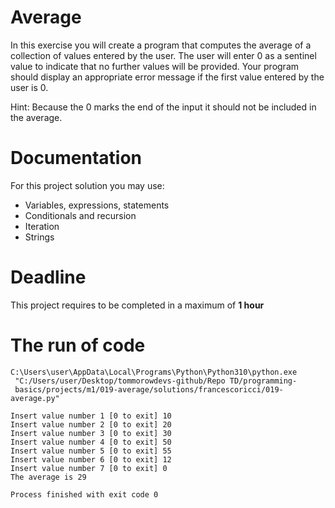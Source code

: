 # Average

In this exercise you will create a program that computes the average of a collection of values entered by the user. 
The user will enter 0 as a sentinel value to indicate that no further values will be provided. Your program should display an appropriate
error message if the first value entered by the user is 0.

Hint: Because the 0 marks the end of the input it should not be included in the average.


# Documentation

For this project solution you may use:

- Variables, expressions, statements
- Conditionals and recursion
- Iteration
- Strings

# Deadline

This project requires to be completed in a maximum of **1 hour**

# The run of code

```
C:\Users\user\AppData\Local\Programs\Python\Python310\python.exe
 "C:/Users/user/Desktop/tommorowdevs-github/Repo TD/programming-
 basics/projects/m1/019-average/solutions/francescoricci/019-average.py"

Insert value number 1 [0 to exit] 10
Insert value number 2 [0 to exit] 20
Insert value number 3 [0 to exit] 30
Insert value number 4 [0 to exit] 50
Insert value number 5 [0 to exit] 55
Insert value number 6 [0 to exit] 12
Insert value number 7 [0 to exit] 0
The average is 29

Process finished with exit code 0
```